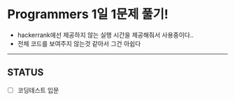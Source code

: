 # Programmers 1일 1문제 풀기!

* hackerrank에선 제공하지 않는 실행 시간을 제공해줘서 사용중이다..
* 전체 코드를 보여주지 않는것 같아서 그건 아쉽다

---
## STATUS
- [ ] 코딩테스트 입문